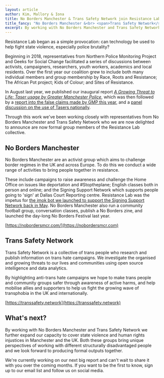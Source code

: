 ```yaml
---
layout: article
author: Kim, Mallory & Iona
title: No Borders Manchester & Trans Safety Network join Resistance Lab
title_fancy: "No Borders Manchester &<br> <span>Trans Safety Network</span><br> join Resistance Lab"
excerpt: By working with No Borders Manchester and Trans Safety Network we further expand our capacity to cover state violence and human rights injustices in Manchester and the UK. Both these groups bring unique perspectives of working with different structurally disadvantaged people and we look forward to producing formal outputs together.
---
```


Resistance Lab began as a simple provocation: can technology be used to help fight state violence, especially police brutality? 

Beginning in 2018, representatives from Northern Police Monitoring Project and Geeks for Social Change facilitated a series of discussions between activists, campaigners, researchers, youth workers, academics and local residents. Over the first year our coalition grew to include both many individual members and group membership by Race, Roots and Resistance; The African Pot project; Kids of Colour; and Sites of Resistance.

In August last year, we published our inaugural report [_A Growing Threat to Life: Taser usage by Greater Manchester Police_](/our-work/gmp-taser-update/index.html), which was then followed by a [report into the false claims made by GMP this year](/our-work/gmp-taser-update/index.html), and a [panel discussion on the use of Tasers nationally](/news/2021-02-25-no-more-tasers-panel.html). 

Through this work we've been working closely with representatives from No Borders Manchester and Trans Safety Network who we are now delighted to announce are now formal group members of the Resistance Lab collective.

## No Borders Manchester

No Borders Manchester are an activist group which aims to challenge border regimes in the UK and across Europe. To do this we conduct a wide range of activities to bring people together in resistance. 

These include campaigns to raise awareness and challenge the Home Office on issues like deportation and #Stoptheplane; English classes both in person and online; and the Signing Support Network which supports people going to 'sign' at Dallas Court Reporting centre. Resistance Lab was the impetus for [the imok bot we launched to support the Signing Support Network back in May](https://gfsc.studio/2021/05/12/imok-is-launched.html). No Borders Manchester also run a community football group, conversation classes, publish a No Borders zine, and launched the day-long No Borders Festival last year. 

[https://nobordersmcr.com/](https://nobordersmcr.com)

## Trans Safety Network

Trans Safety Network is a collective of trans people who research and publish information on trans hate campaigns. We investigate the organised and growing threats to our lives and communities using open source intelligence and data analytics.

By highlighting anti-trans hate campaigns we hope to make trans people and community groups safer through awareness of active harms, and help mobilise allies and supporters to help us fight the growing wave of transphobia in the UK and internationally.

[https://transsafety.network](https://transsafety.network)

## What's next?

By working with No Borders Manchester and Trans Safety Network we further expand our capacity to cover state violence and human rights injustices in Manchester and the UK. Both these groups bring unique perspectives of working with different structurally disadvantaged people and we look forward to producing formal outputs together.

We're currently working on our next big report and can't wait to share it with you over the coming months. If you want to be the first to know, sign up to our email list and follow us on social media.